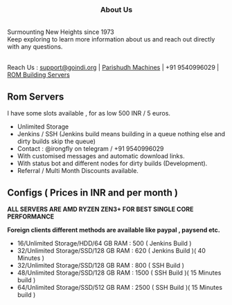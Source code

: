 <h3 align="center">About Us</h3>
<br>
Surmounting New Heights since 1973
<br>
Keep exploring to learn more information about us and reach out directly with any questions.
<br><br>

Reach Us :  support@goindi.org | [Parishudh Machines](goindi.org) | +91 9540996029 | [ROM Building Servers](https://t.me/GIPMPL)

## Rom Servers

I have some slots available , for as low 500 INR / 5 euros.

- Unlimited Storage
- Jenkins / SSH (Jenkins build means building in a queue nothing else and dirty builds skip the queue)
- Contact :  @irongfly on telegram / +91 9540996029
- With customised messages and automatic download links.
- With status bot and different nodes for dirty builds (Development).
- Referral / Multi Month Discounts available.

## Configs ( Prices in INR and per month )

**ALL SERVERS ARE AMD RYZEN ZEN3+ FOR BEST SINGLE CORE PERFORMANCE**

**Foreign clients different methods are available like paypal , paysend etc.**

- 16/Unlimited Storage/HDD/64 GB RAM  : 500 ( Jenkins Build )
- 32/Unlimited Storage/SSD/128 GB RAM : 620 ( Jenkins Build )( 40 Minutes )
- 32/Unlimited Storage/SSD/128 GB RAM : 800 ( SSH Build )
- 48/Unlimited Storage/SSD/128 GB RAM : 1500 ( SSH Build )( 15 Minutes build )
- 64/Unlimited Storage/SSD/512 GB RAM : 2500 ( SSH Build )( 15 Minutes build )
